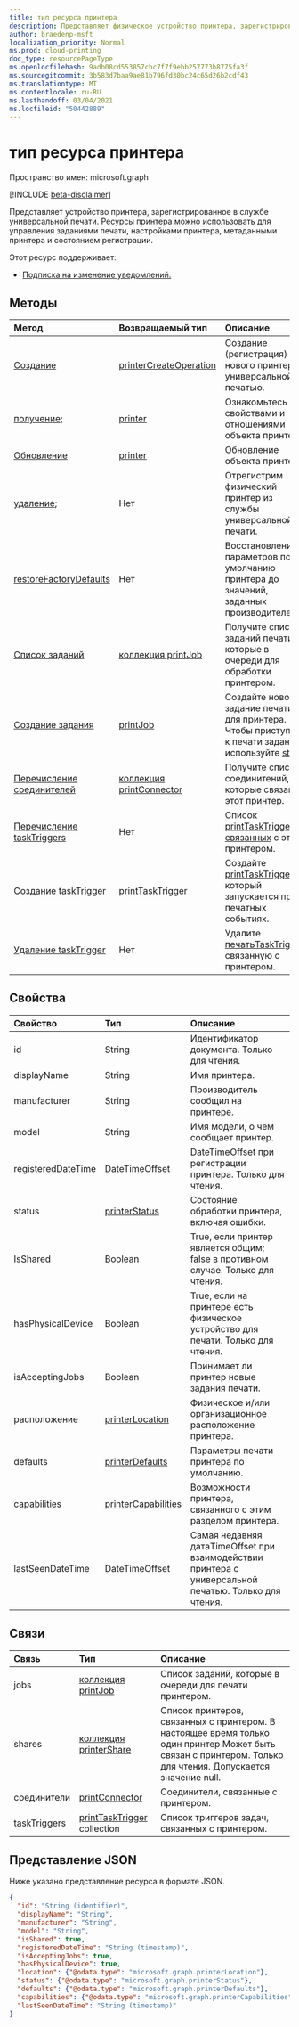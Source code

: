 ```yaml
---
title: тип ресурса принтера
description: Представляет физическое устройство принтера, зарегистрированное в службе универсальной печати. Ресурсы принтера можно использовать для управления заданиями печати, настройками принтера, метаданными принтера и состоянием регистрации.
author: braedenp-msft
localization_priority: Normal
ms.prod: cloud-printing
doc_type: resourcePageType
ms.openlocfilehash: 9adb08cd553857cbc7f7f9ebb257773b8775fa3f
ms.sourcegitcommit: 3b583d7baa9ae81b796fd30bc24c65d26b2cdf43
ms.translationtype: MT
ms.contentlocale: ru-RU
ms.lasthandoff: 03/04/2021
ms.locfileid: "50442889"
---
```

# <a name="printer-resource-type"></a>тип ресурса принтера

Пространство имен: microsoft.graph

[!INCLUDE [beta-disclaimer](../../includes/beta-disclaimer.md)]

Представляет устройство принтера, зарегистрированное в службе универсальной печати. Ресурсы принтера можно использовать для управления заданиями печати, настройками принтера, метаданными принтера и состоянием регистрации.

Этот ресурс поддерживает:
* [Подписка на изменение уведомлений.](/graph/universal-print-webhook-notifications)

## <a name="methods"></a>Методы

| Метод       | Возвращаемый тип | Описание |
|:-------------|:------------|:------------|
| [Создание](../api/printer-create.md) | [printerCreateOperation](printerCreateOperation.md) | Создание (регистрация) нового принтера с универсальной печатью. |
| [получение](../api/printer-get.md); | [printer](printer.md) | Ознакомьтесь с свойствами и отношениями объекта принтера. |
| [Обновление](../api/printer-update.md) | [printer](printer.md) | Обновление объекта принтера. |
| [удаление](../api/printer-delete.md); | Нет | Отрегистрим физический принтер из службы универсальной печати. |
| [restoreFactoryDefaults](../api/printer-restorefactorydefaults.md) | Нет | Восстановление параметров по умолчанию принтера до значений, заданных производителем. |
| [Список заданий](../api/printer-list-jobs.md) | [коллекция printJob](printjob.md) | Получите список заданий печати, которые в очереди для обработки принтером. |
| [Создание задания](../api/printer-post-jobs.md) | [printJob](printjob.md) | Создайте новое задание печати для принтера. Чтобы приступить к печати задания, используйте [start](../api/printjob-start.md). |
| [Перечисление соединителей](../api/printer-list-connectors.md) | [коллекция printConnector](printconnector.md) | Получите список соединитений, с которые связан этот принтер. |
| [Перечисление taskTriggers](../api/printer-list-tasktriggers.md) | Нет | Список [printTaskTriggers, связанных](printtasktrigger.md) с этим принтером. |
| [Создание taskTrigger](../api/printer-post-tasktriggers.md) | [printTaskTrigger](printtasktrigger.md) | Создайте [printTaskTrigger,](printtasktrigger.md) который запускается при печатных событиях. |
| [Удаление taskTrigger](../api/printer-delete-tasktrigger.md) | Нет | Удалите [печатьTaskTrigger,](printtasktrigger.md) связанную с принтером. |

## <a name="properties"></a>Свойства
| Свойство     | Тип        | Описание |
|:-------------|:------------|:------------|
|id|String|Идентификатор документа. Только для чтения.|
|displayName|String|Имя принтера.|
|manufacturer|String|Производитель сообщил на принтере.|
|model|String|Имя модели, о чем сообщает принтер.|
|registeredDateTime|DateTimeOffset|DateTimeOffset при регистрации принтера. Только для чтения.|
|status|[printerStatus](printerstatus.md)|Состояние обработки принтера, включая ошибки.|
|IsShared|Boolean|True, если принтер является общим; false в противном случае. Только для чтения.|
|hasPhysicalDevice|Boolean|True, если на принтере есть физическое устройство для печати. Только для чтения.|
|isAcceptingJobs|Boolean|Принимает ли принтер новые задания печати.|
|расположение|[printerLocation](printerlocation.md)|Физическое и/или организационное расположение принтера.|
|defaults|[printerDefaults](printerdefaults.md)|Параметры печати принтера по умолчанию.|
|capabilities|[printerCapabilities](printercapabilities.md)|Возможности принтера, связанного с этим разделом принтера.|
|lastSeenDateTime|DateTimeOffset|Самая недавняя датаTimeOffset при взаимодействии принтера с универсальной печатью. Только для чтения.|

## <a name="relationships"></a>Связи
| Связь | Тип        | Описание |
|:-------------|:------------|:------------|
|jobs|[коллекция printJob](printjob.md)| Список заданий, которые в очереди для печати принтером.|
|shares|[коллекция printerShare](printershare.md)| Список принтеров, связанных с принтером. В настоящее время только один принтер Может быть связан с принтером. Только для чтения. Допускается значение null.|
|соединители|[printConnector](printconnector.md)|Соединители, связанные с принтером.|
|taskTriggers|[printTaskTrigger](printtasktrigger.md) collection|Список триггеров задач, связанных с принтером.|

## <a name="json-representation"></a>Представление JSON

Ниже указано представление ресурса в формате JSON.

<!-- {
  "blockType": "resource",
  "optionalProperties": [

  ],
  "@odata.type": "microsoft.graph.printer",
  "keyProperty": "id",
  "baseType":"microsoft.graph.entity"
}-->

```json
{
  "id": "String (identifier)",
  "displayName": "String",
  "manufacturer": "String",
  "model": "String",
  "isShared": true,
  "registeredDateTime": "String (timestamp)",
  "isAcceptingJobs": true,
  "hasPhysicalDevice": true,
  "location": {"@odata.type": "microsoft.graph.printerLocation"},
  "status": {"@odata.type": "microsoft.graph.printerStatus"},
  "defaults": {"@odata.type": "microsoft.graph.printerDefaults"},
  "capabilities": {"@odata.type": "microsoft.graph.printerCapabilities"},
  "lastSeenDateTime": "String (timestamp)"
}
```

<!-- uuid: 8fcb5dbc-d5aa-4681-8e31-b001d5168d79
2015-10-25 14:57:30 UTC -->
<!-- {
  "type": "#page.annotation",
  "description": "printer resource",
  "keywords": "",
  "section": "documentation",
  "tocPath": ""
}-->


